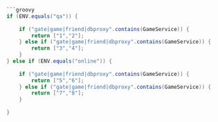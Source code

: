 ```groovy
```groovy
if (ENV.equals("qa")) {
 
    if ("gate|game|friend|dbproxy".contains(GameService)) {
        return ["1","2"];  
    } else if ("gate|game|friend|dbproxy".contains(GameService)) {
        return ["3","4"];  
    }
} else if (ENV.equals("online")) {
 
    if ("gate|game|friend|dbproxy".contains(GameService)) {
        return ["5","6"];  
    } else if ("gate|game|friend|dbproxy".contains(GameService)) {
        return ["7","8"];  
    }
   
}
```
```